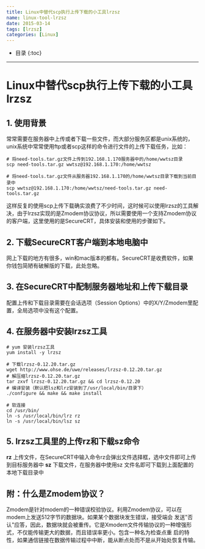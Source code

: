 ```yaml
---
title: Linux中替代scp执行上传下载的小工具lrzsz
name: linux-tool-lrzsz
date: 2015-03-14
tags: [lrzsz]
categories: [Linux]
---
```


* 目录
{:toc}

---

# Linux中替代scp执行上传下载的小工具lrzsz

## 1. 使用背景

常常需要在服务器中上传或者下载一些文件，而大部分服务区都是unix系统的，unix系统中常常使用ftp或者scp这样的命令进行文件的上传下载任务，比如：

```shell
# 将need-tools.tar.gz文件上传到192.168.1.170服务器中的/home/wwtsz目录
scp need-tools.tar.gz wwtsz@192.168.1.170:/home/wwtsz

# 将need-tools.tar.gz文件从服务器192.168.1.170的/home/wwtsz目录下载到当前目录中
scp wwtsz@192.168.1.170:/home/wwtsz/need-tools.tar.gz need-tools.tar.gz
```

这样反复的使用scp上传下载确实浪费了不少时间，这时候可以使用lrzsz的工具解决，由于lrzsz实现的是Zmodem协议协议，所以需要使用一个支持Zmodem协议的客户端，这里使用的是SecureCRT，具体安装和使用的步骤如下。

## 2. 下载SecureCRT客户端到本地电脑中

网上下载的地方有很多，win和mac版本的都有。SecureCRT是收费软件，如果你钱包简陋有破解版的下载，此处忽略。

## 3. 在SecureCRT中配制服务器地址和上传下载目录

配置上传和下载目录需要在会话选项（Session Options）中的X/Y/Zmodem里配置，全局选项中没有这个配置。

## 4. 在服务器中安装lrzsz工具

```shell
# yum 安装lrzsz工具
yum install -y lrzsz
```

```shell
# 下载lrzsz-0.12.20.tar.gz
wget http://www.ohse.de/uwe/releases/lrzsz-0.12.20.tar.gz
# 解压缩lrzsz-0.12.20.tar.gz
tar zxvf lrzsz-0.12.20.tar.gz && cd lrzsz-0.12.20
# 编译安装（默认把lsz和lrz安装到了/usr/local/bin/目录下）
./configure && make && make install

# 软连接
cd /usr/bin/
ln -s /usr/local/bin/lrz rz
ln -s /usr/local/bin/lsz sz
```

## 5. lrzsz工具里的上传rz和下载sz命令

**rz** 上传文件，在SecureCRT中输入命令rz会弹出文件选择框，选中文件即可上传到目标服务器中
**sz** 下载文件，在服务器中使用sz 文件名即可下载到上面配置的本地下载目录中

## 附：什么是Zmodem协议？

Zmodem是针对modem的一种错误校验协议。利用Zmodem协议，可以在modem上发送512字节的数据块。如果某个数据块发生错误，接受端会 发送"否认"应答，因此，数据块就会被重传。它是Xmodem文件传输协议的一种增强形式，不仅能传输更大的数据，而且错误率更小。包含一种名为检查点重 启的特性，如果通信链接在数据传输过程中中断，能从断点处而不是从开始处恢复传输。



